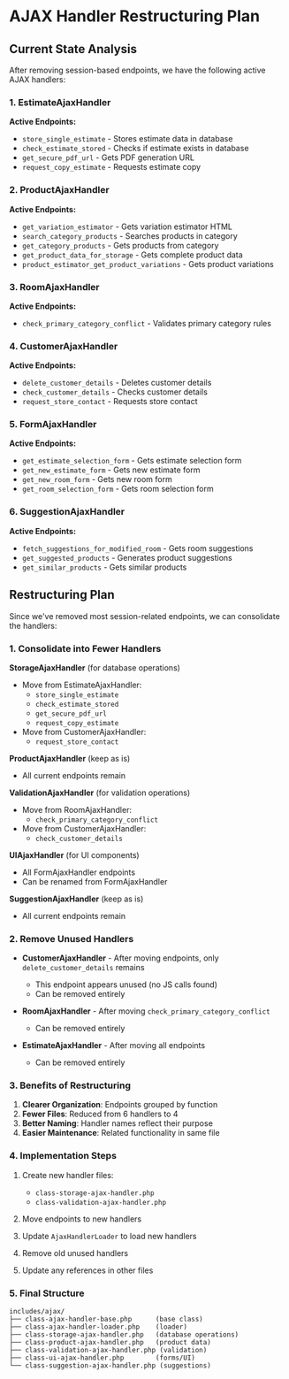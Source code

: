 # AJAX Handler Restructuring Plan

## Current State Analysis

After removing session-based endpoints, we have the following active AJAX handlers:

### 1. EstimateAjaxHandler
**Active Endpoints:**
- `store_single_estimate` - Stores estimate data in database
- `check_estimate_stored` - Checks if estimate exists in database
- `get_secure_pdf_url` - Gets PDF generation URL
- `request_copy_estimate` - Requests estimate copy

### 2. ProductAjaxHandler
**Active Endpoints:**
- `get_variation_estimator` - Gets variation estimator HTML
- `search_category_products` - Searches products in category
- `get_category_products` - Gets products from category
- `get_product_data_for_storage` - Gets complete product data
- `product_estimator_get_product_variations` - Gets product variations

### 3. RoomAjaxHandler
**Active Endpoints:**
- `check_primary_category_conflict` - Validates primary category rules

### 4. CustomerAjaxHandler
**Active Endpoints:**
- `delete_customer_details` - Deletes customer details
- `check_customer_details` - Checks customer details
- `request_store_contact` - Requests store contact

### 5. FormAjaxHandler
**Active Endpoints:**
- `get_estimate_selection_form` - Gets estimate selection form
- `get_new_estimate_form` - Gets new estimate form
- `get_new_room_form` - Gets new room form
- `get_room_selection_form` - Gets room selection form

### 6. SuggestionAjaxHandler
**Active Endpoints:**
- `fetch_suggestions_for_modified_room` - Gets room suggestions
- `get_suggested_products` - Generates product suggestions
- `get_similar_products` - Gets similar products

## Restructuring Plan

Since we've removed most session-related endpoints, we can consolidate the handlers:

### 1. Consolidate into Fewer Handlers

**StorageAjaxHandler** (for database operations)
- Move from EstimateAjaxHandler:
  - `store_single_estimate`
  - `check_estimate_stored`
  - `get_secure_pdf_url`
  - `request_copy_estimate`
- Move from CustomerAjaxHandler:
  - `request_store_contact`

**ProductAjaxHandler** (keep as is)
- All current endpoints remain

**ValidationAjaxHandler** (for validation operations)
- Move from RoomAjaxHandler:
  - `check_primary_category_conflict`
- Move from CustomerAjaxHandler:
  - `check_customer_details`

**UIAjaxHandler** (for UI components)
- All FormAjaxHandler endpoints
- Can be renamed from FormAjaxHandler

**SuggestionAjaxHandler** (keep as is)
- All current endpoints remain

### 2. Remove Unused Handlers

- **CustomerAjaxHandler** - After moving endpoints, only `delete_customer_details` remains
  - This endpoint appears unused (no JS calls found)
  - Can be removed entirely

- **RoomAjaxHandler** - After moving `check_primary_category_conflict`
  - Can be removed entirely

- **EstimateAjaxHandler** - After moving all endpoints
  - Can be removed entirely

### 3. Benefits of Restructuring

1. **Clearer Organization**: Endpoints grouped by function
2. **Fewer Files**: Reduced from 6 handlers to 4
3. **Better Naming**: Handler names reflect their purpose
4. **Easier Maintenance**: Related functionality in same file

### 4. Implementation Steps

1. Create new handler files:
   - `class-storage-ajax-handler.php`
   - `class-validation-ajax-handler.php`

2. Move endpoints to new handlers

3. Update `AjaxHandlerLoader` to load new handlers

4. Remove old unused handlers

5. Update any references in other files

### 5. Final Structure

```
includes/ajax/
├── class-ajax-handler-base.php      (base class)
├── class-ajax-handler-loader.php    (loader)
├── class-storage-ajax-handler.php   (database operations)
├── class-product-ajax-handler.php   (product data)
├── class-validation-ajax-handler.php (validation)
├── class-ui-ajax-handler.php        (forms/UI)
└── class-suggestion-ajax-handler.php (suggestions)
```